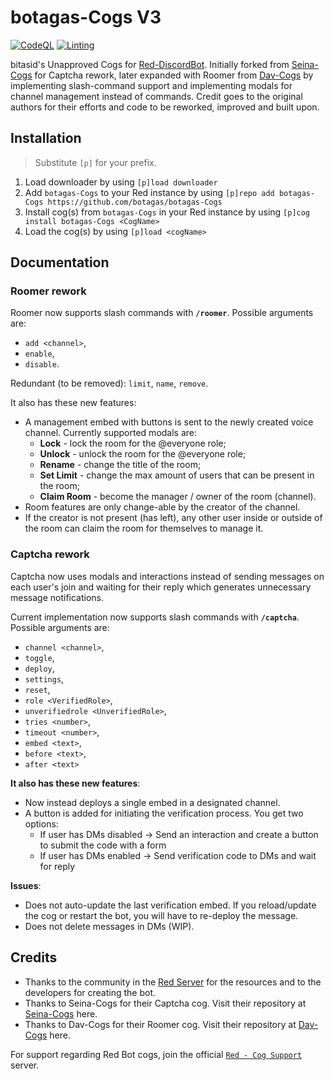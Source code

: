 # botagas-Cogs V3

[![CodeQL](https://github.com/botagas/botagas-Cogs/actions/workflows/codeql-analysis.yml/badge.svg)](https://github.com/botagas/botagas-Cogs/blob/main/.github/workflows/codeql-analysis.yml) [![Linting](https://github.com/botagas/botagas-Cogs/actions/workflows/tests.yml/badge.svg)](https://github.com/botagas/botagas-Cogs/blob/main/.github/workflows/tests.yml) 

bitasid's Unapproved Cogs for [Red-DiscordBot](https://github.com/Cog-Creators/Red-DiscordBot/). Initially forked from [Seina-Cogs](https://github.com/japandotorg/Seina-Cogs) for Captcha rework, later expanded with Roomer from [Dav-Cogs](https://github.com/Dav-Git/Dav-Cogs) by implementing slash-command support and implementing modals for channel management instead of commands. Credit goes to the original authors for their efforts and code to be reworked, improved and built upon.

## Installation
> Substitute `[p]` for your prefix.
1. Load downloader by using `[p]load downloader`
2. Add `botagas-Cogs` to your Red instance by using `[p]repo add botagas-Cogs https://github.com/botagas/botagas-Cogs`
3. Install cog(s) from `botagas-Cogs` in your Red instance by using `[p]cog install botagas-Cogs <CogName>`
4. Load the cog(s) by using `[p]load <cogName>`

## Documentation
### Roomer rework
Roomer now supports slash commands with **`/roomer`**. Possible arguments are: 
- `add <channel>`,
- `enable`,
- `disable`.

Redundant (to be removed): `limit`, `name`, `remove`.

It also has these new features:
- A management embed with buttons is sent to the newly created voice channel. Currently supported modals are:
  - **Lock** - lock the room for the @everyone role;
  - **Unlock** - unlock the room for the @everyone role;
  - **Rename** - change the title of the room;
  - **Set Limit** - change the max amount of users that can be present in the room;
  - **Claim Room** - become the manager / owner of the room (channel). 
- Room features are only change-able by the creator of the channel.
- If the creator is not present (has left), any other user inside or outside of the room can claim the room for themselves to manage it.

### Captcha rework
Captcha now uses modals and interactions instead of sending messages on each user's join and waiting for their reply which generates unnecessary message notifications.

Current implementation now supports slash commands with **`/captcha`**. Possible arguments are: 
- `channel <channel>`,
- `toggle`,
- `deploy`,
- `settings`,
- `reset`,
- `role <VerifiedRole>`,
- `unverifiedrole <UnverifiedRole>`,
- `tries <number>`,
- `timeout <number>`,
- `embed <text>`,
- `before <text>`,
- `after <text>`

**It also has these new features**:
- Now instead deploys a single embed in a designated channel.
- A button is added for initiating the verification process. You get two options:
  - If user has DMs disabled -> Send an interaction and create a button to submit the code with a form
  - If user has DMs enabled -> Send verification code to DMs and wait for reply

**Issues**:
- Does not auto-update the last verification embed. If you reload/update the cog or restart the bot, you will have to re-deploy the message.
- Does not delete messages in DMs (WIP).

## Credits
- Thanks to the community in the [Red Server](https://discord.gg/red) for the resources and to the developers for creating the bot.
- Thanks to Seina-Cogs for their Captcha cog. Visit their repository at [Seina-Cogs](https://github.com/japandotorg/Seina-Cogs) here.
- Thanks to Dav-Cogs for their Roomer cog. Visit their repository at [Dav-Cogs](https://github.com/Dav-Git/Dav-Cogs) here.

For support regarding Red Bot cogs, join the official [`Red - Cog Support`](https://discord.gg/GET4DVk) server. 
